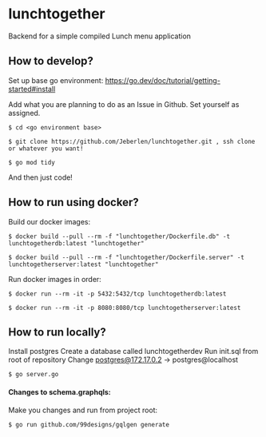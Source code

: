 # lunchtogether
Backend for a simple compiled Lunch menu application

## How to develop? 

Set up base go environment:
https://go.dev/doc/tutorial/getting-started#install

Add what you are planning to do as an Issue in Github.
Set yourself as assigned.

```
$ cd <go environment base>

$ git clone https://github.com/Jeberlen/lunchtogether.git , ssh clone or whatever you want! 

$ go mod tidy
````

And then just code! 

## How to run using docker? 

Build our docker images:

```
$ docker build --pull --rm -f "lunchtogether/Dockerfile.db" -t lunchtogetherdb:latest "lunchtogether"

$ docker build --pull --rm -f "lunchtogether/Dockerfile.server" -t lunchtogetherserver:latest "lunchtogether"
````

Run docker images in order:

```
$ docker run --rm -it -p 5432:5432/tcp lunchtogetherdb:latest

$ docker run --rm -it -p 8080:8080/tcp lunchtogetherserver:latest
````

## How to run locally?

Install postgres
Create a database called lunchtogetherdev
Run init.sql from root of repository
Change postgres@172.17.0.2 -> postgres@localhost

```
$ go server.go
```

#### Changes to schema.graphqls: 

Make you changes and run from project root: 

```
$ go run github.com/99designs/gqlgen generate
```
